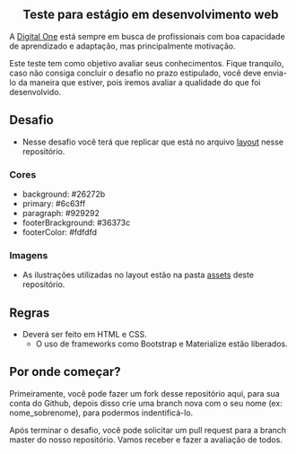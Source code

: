 <h2 align="center">
  Teste para estágio em desenvolvimento web
</h2>

A [Digital One](https://www.digitalone.com.br/) está sempre em busca de profissionais com boa capacidade de aprendizado e adaptação, mas principalmente motivação.

Este teste tem como objetivo avaliar seus conhecimentos. Fique tranquilo, caso não consiga concluir o desafio no prazo estipulado, você deve envia-lo da maneira que estiver, pois iremos avaliar a qualidade do que foi desenvolvido. 

## Desafio

- Nesse desafio você terá que replicar que está no arquivo [layout](./assets/layout.png) nesse repositório.

### Cores

- background: #26272b
- primary: #6c63ff
- paragraph: #929292
- footerBrackground: #36373c
- footerColor: #fdfdfd

### Imagens

- As ilustrações utilizadas no layout estão na pasta [assets](./assets/) deste repositório.

## Regras 

- Deverá ser feito em HTML e CSS.
  - O uso de frameworks como Bootstrap e Materialize estão liberados.

## Por onde começar?

Primeiramente, você pode fazer um fork desse repositório aqui, para sua conta do Github, depois disso crie uma branch nova com o seu nome (ex: nome_sobrenome), para podermos indentificá-lo.

Após terminar o desafio, você pode solicitar um pull request para a branch master do nosso repositório. Vamos receber e fazer a avaliação de todos.